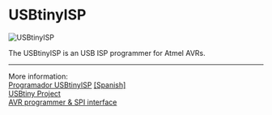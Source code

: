 # USBtinyISP

![USBtinyISP](https://i1.wp.com/palmacas.com/wp-content/uploads/post43_1.jpg?w=2400&ssl=1)

The USBtinyISP is an USB ISP programmer for Atmel AVRs.

---
More information:  
[Programador USBtinyISP](https://palmacas.com/usbtinyisp-programmer/)  [[Spanish]](https://palmacas.com/programador-usbtinyisp/)  
[USBtiny Project](https://dicks.home.xs4all.nl/avr/usbtiny/)  
[AVR programmer &amp; SPI interface](https://learn.adafruit.com/usbtinyisp)

